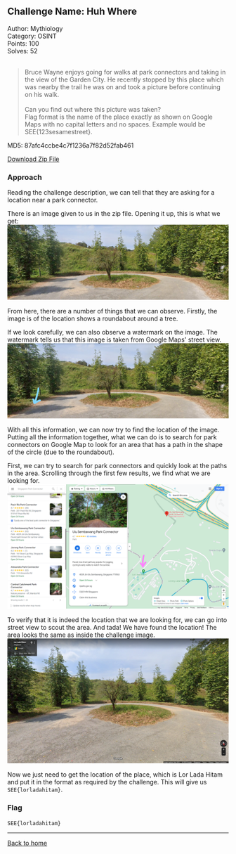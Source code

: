 ## Challenge Name: Huh Where
Author: Mythiology  
Category: OSINT  
Points: 100  
Solves: 52  
<br>
>Bruce Wayne enjoys going for walks at park connectors and taking in the view of the Garden City. He recently stopped by this place which was nearby the trail he was on and took a picture before continuing on his walk.<br><br>
Can you find out where this picture was taken?<br>
Flag format is the name of the place exactly as shown on Google Maps with no capital letters and no spaces. Example would be SEE{123sesamestreet}.

MD5: 87afc4ccbe4c7f1236a7f82d52fab461

[Download Zip File](https://github.com/Team-Rainbow-Hash/seetf-2022-writeups/blob/main/osint/Huh%20Where/files/osint_huh_where.zip "Zip File")

### Approach
Reading the challenge description, we can tell that they are asking for a location near a park connector.

There is an image given to us in the zip file. Opening it up, this is what we get:
![img](https://github.com/Team-Rainbow-Hash/seetf-2022-writeups/blob/main/osint/Huh%20Where/files/challenge.png "Image")

From here, there are a number of things that we can observe. Firstly, the image is of the location shows a roundabout around a tree. 

If we look carefully, we can also observe a watermark on the image. The watermark tells us that this image is taken from Google Maps' street view.
![img](https://github.com/Team-Rainbow-Hash/seetf-2022-writeups/blob/main/osint/Huh%20Where/files/Watermark.jpg "Image")


With all this information, we can now try to find the location of the image. Putting all the information together, what we can do is to search for park connectors on Google Map to look for an area that has a path in the shape of the circle (due to the roundabout).

First, we can try to search for park connectors and quickly look at the paths in the area. Scrolling through the first few results, we find what we are looking for.
![img](https://github.com/Team-Rainbow-Hash/seetf-2022-writeups/blob/main/osint/Huh%20Where/files/Google%20Maps.png "Image")

To verify that it is indeed the location that we are looking for, we can go into street view to scout the area. And tada! We have found the location! The area looks the same as inside the challenge image. 
![img](https://github.com/Team-Rainbow-Hash/seetf-2022-writeups/blob/main/osint/Huh%20Where/files/Street%20View.png "Image")

Now we just need to get the location of the place, which is Lor Lada Hitam and put it in the format as required by the challenge. This will give us `SEE{lorladahitam}`.

### Flag
`SEE{lorladahitam}`

---
[Back to home](https://github.com/Team-Rainbow-Hash/seetf-2022-writeups)